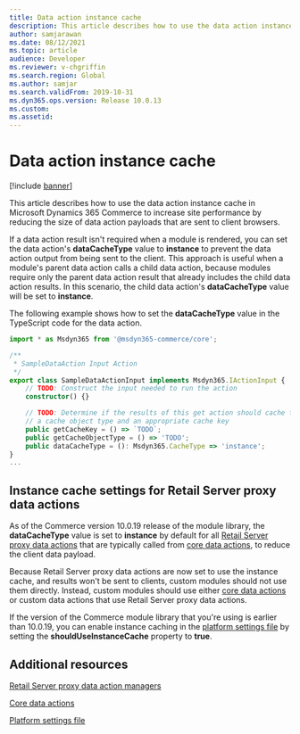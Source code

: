 ```yaml
---
title: Data action instance cache
description: This article describes how to use the data action instance cache in Microsoft Dynamics 365 Commerce to increase site performance by reducing the size of data action payloads that are sent to client browsers.
author: samjarawan
ms.date: 08/12/2021
ms.topic: article
audience: Developer
ms.reviewer: v-chgriffin
ms.search.region: Global
ms.author: samjar
ms.search.validFrom: 2019-10-31
ms.dyn365.ops.version: Release 10.0.13
ms.custom: 
ms.assetid: 
---
```


# Data action instance cache

[!include [banner](../includes/banner.md)]

This article describes how to use the data action instance cache in Microsoft Dynamics 365 Commerce to increase site performance by reducing the size of data action payloads that are sent to client browsers.

If a data action result isn't required when a module is rendered, you can set the data action's **dataCacheType** value to **instance** to prevent the data action output from being sent to the client. This approach is useful when a module's parent data action calls a child data action, because modules require only the parent data action result that already includes the child data action results. In this scenario, the child data action's **dataCacheType** value will be set to **instance**.

The following example shows how to set the **dataCacheType** value in the TypeScript code for the data action.

```ts
import * as Msdyn365 from '@msdyn365-commerce/core';

/**
 * SampleDataAction Input Action
 */
export class SampleDataActionInput implements Msdyn365.IActionInput {
    // TODO: Construct the input needed to run the action
    constructor() {}

    // TODO: Determine if the results of this get action should cache the results and if so provide
    // a cache object type and an appropriate cache key
    public getCacheKey = () => `TODO`;
    public getCacheObjectType = () => 'TODO';
    public dataCacheType = (): Msdyn365.CacheType => 'instance';
}
...
```

## Instance cache settings for Retail Server proxy data actions

As of the Commerce version 10.0.19 release of the module library, the **dataCacheType** value is set to **instance** by default for all [Retail Server proxy data actions](call-retail-server-apis.md#retail-server-proxy-data-action-managers) that are typically called from [core data actions](core-data-actions.md), to reduce the client data payload.

Because Retail Server proxy data actions are now set to use the instance cache, and results won't be sent to clients, custom modules should not use them directly. Instead, custom modules should use either [core data actions](core-data-actions.md) or custom data actions that use Retail Server proxy data actions.

If the version of the Commerce module library that you're using is earlier than 10.0.19, you can enable instance caching in the [platform settings file](platform-settings.md) by setting the **shouldUseInstanceCache** property to **true**.

<!--```JSON-->
<!--   "shouldUseInstanceCache": true -->
<!--```-->

## Additional resources

[Retail Server proxy data action managers](call-retail-server-apis.md#retail-server-proxy-data-action-managers)

[Core data actions](core-data-actions.md)

[Platform settings file](platform-settings.md)
